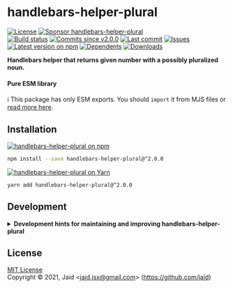 # handlebars-helper-plural


<a href="https://raw.githubusercontent.com/jaid/handlebars-helper-plural/master/license.txt"><img src="https://img.shields.io/github/license/jaid/handlebars-helper-plural?style=flat-square" alt="License"/></a> <a href="https://github.com/sponsors/jaid"><img src="https://img.shields.io/badge/<3-Sponsor-FF45F1?style=flat-square" alt="Sponsor handlebars-helper-plural"/></a>  
<a href="https://actions-badge.atrox.dev/jaid/handlebars-helper-plural/goto"><img src="https://img.shields.io/endpoint.svg?style=flat-square&url=https%3A%2F%2Factions-badge.atrox.dev%2Fjaid%2Fhandlebars-helper-plural%2Fbadge" alt="Build status"/></a> <a href="https://github.com/jaid/handlebars-helper-plural/commits"><img src="https://img.shields.io/github/commits-since/jaid/handlebars-helper-plural/v2.0.0?style=flat-square&logo=github" alt="Commits since v2.0.0"/></a> <a href="https://github.com/jaid/handlebars-helper-plural/commits"><img src="https://img.shields.io/github/last-commit/jaid/handlebars-helper-plural?style=flat-square&logo=github" alt="Last commit"/></a> <a href="https://github.com/jaid/handlebars-helper-plural/issues"><img src="https://img.shields.io/github/issues/jaid/handlebars-helper-plural?style=flat-square&logo=github" alt="Issues"/></a>  
<a href="https://npmjs.com/package/handlebars-helper-plural"><img src="https://img.shields.io/npm/v/handlebars-helper-plural?style=flat-square&logo=npm&label=latest%20version" alt="Latest version on npm"/></a> <a href="https://github.com/jaid/handlebars-helper-plural/network/dependents"><img src="https://img.shields.io/librariesio/dependents/npm/handlebars-helper-plural?style=flat-square&logo=npm" alt="Dependents"/></a> <a href="https://npmjs.com/package/handlebars-helper-plural"><img src="https://img.shields.io/npm/dm/handlebars-helper-plural?style=flat-square&logo=npm" alt="Downloads"/></a>

**Handlebars helper that returns given number with a possibly pluralized noun.**


#### Pure ESM library

:information_source: This package has only ESM exports. You should `import` it from MJS files or [read more here](https://gist.github.com/sindresorhus/a39789f98801d908bbc7ff3ecc99d99c).




## Installation

<a href="https://npmjs.com/package/handlebars-helper-plural"><img src="https://img.shields.io/badge/npm-handlebars--helper--plural-C23039?style=flat-square&logo=npm" alt="handlebars-helper-plural on npm"/></a>

```bash
npm install --save handlebars-helper-plural@^2.0.0
```

<a href="https://yarnpkg.com/package/handlebars-helper-plural"><img src="https://img.shields.io/badge/Yarn-handlebars--helper--plural-2F8CB7?style=flat-square&logo=yarn&logoColor=white" alt="handlebars-helper-plural on Yarn"/></a>

```bash
yarn add handlebars-helper-plural@^2.0.0
```






















## Development

<details>
<summary><b>Development hints for maintaining and improving handlebars-helper-plural</b></summary>



Setting up:
```bash
git clone git@github.com:jaid/handlebars-helper-plural.git
cd handlebars-helper-plural
npm install
```
Testing:
```bash
npm run test:dev
```
Testing in production environment:
```bash
npm run test
```

</details>

## License
[MIT License](https://raw.githubusercontent.com/jaid/handlebars-helper-plural/master/license.txt)  
Copyright © 2021, Jaid \<jaid.jsx@gmail.com> (https://github.com/jaid)

<!---
Readme generated with tldw v7.3.1
https://github.com/Jaid/tldw
-->